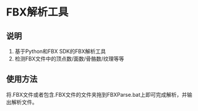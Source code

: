 # FBX解析工具
## 说明
1. 基于Python和FBX SDK的FBX解析工具
2. 检测FBX文件中的顶点数/面数/骨骼数/纹理等等

## 使用方法
将.FBX文件或者包含.FBX文件的文件夹拖到FBXParse.bat上即可完成解析，并输出解析文件。
